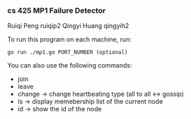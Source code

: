 ### cs 425 MP1 Failure Detector
Ruiqi Peng ruiqip2
Qingyi Huang qingyih2

To run this program on each machine, run:  
```
go run ./mp1.go PORT_NUMBER (optional)
```

You can also use the following commands:  
 - join 
 - leave 
 - change -> change heartbeating type (all to all <-> gossip)
 - ls -> display memebership list of the current node 
 - id -> show the id of the node 
